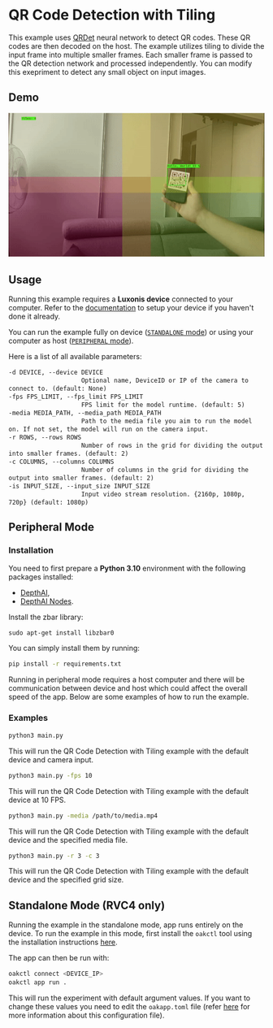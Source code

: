 # QR Code Detection with Tiling

This example uses [QRDet](https://models.luxonis.com/luxonis/qrdet/d1183a0f-e9a0-4fa2-8437-f2f5b0181739) neural network to detect QR codes. These QR codes are then decoded on the host. The example utilizes tiling to divide the input frame into multiple smaller frames. Each smaller frame is passed to the QR detection network and processed independently. You can modify this exepriment to detect any small object on input images.

## Demo

![example](media/example.gif)

## Usage

Running this example requires a **Luxonis device** connected to your computer. Refer to the [documentation](https://docs.luxonis.com/software-v3/) to setup your device if you haven't done it already.

You can run the example fully on device ([`STANDALONE` mode](#standalone-mode-rvc4-only)) or using your computer as host ([`PERIPHERAL` mode](#peripheral-mode)).

Here is a list of all available parameters:

```
-d DEVICE, --device DEVICE
                    Optional name, DeviceID or IP of the camera to connect to. (default: None)
-fps FPS_LIMIT, --fps_limit FPS_LIMIT
                    FPS limit for the model runtime. (default: 5)
-media MEDIA_PATH, --media_path MEDIA_PATH
                    Path to the media file you aim to run the model on. If not set, the model will run on the camera input.
-r ROWS, --rows ROWS
                    Number of rows in the grid for dividing the output into smaller frames. (default: 2)
-c COLUMNS, --columns COLUMNS
                    Number of columns in the grid for dividing the output into smaller frames. (default: 2)
-is INPUT_SIZE, --input_size INPUT_SIZE
                    Input video stream resolution. {2160p, 1080p, 720p} (default: 1080p)
```

## Peripheral Mode

### Installation

You need to first prepare a **Python 3.10** environment with the following packages installed:

- [DepthAI](https://pypi.org/project/depthai/),
- [DepthAI Nodes](https://pypi.org/project/depthai-nodes/).

Install the zbar library:

```
sudo apt-get install libzbar0
```

You can simply install them by running:

```bash
pip install -r requirements.txt
```

Running in peripheral mode requires a host computer and there will be communication between device and host which could affect the overall speed of the app. Below are some examples of how to run the example.

### Examples

```bash
python3 main.py
```

This will run the QR Code Detection with Tiling example with the default device and camera input.

```bash
python3 main.py -fps 10
```

This will run the QR Code Detection with Tiling example with the default device at 10 FPS.

```bash
python3 main.py -media /path/to/media.mp4
```

This will run the QR Code Detection with Tiling example with the default device and the specified media file.

```bash
python3 main.py -r 3 -c 3
```

This will run the QR Code Detection with Tiling example with the default device and the specified grid size.

## Standalone Mode (RVC4 only)

Running the example in the standalone mode, app runs entirely on the device.
To run the example in this mode, first install the `oakctl` tool using the installation instructions [here](https://docs.luxonis.com/software-v3/oak-apps/oakctl).

The app can then be run with:

```bash
oakctl connect <DEVICE_IP>
oakctl app run .
```

This will run the experiment with default argument values. If you want to change these values you need to edit the `oakapp.toml` file (refer [here](https://docs.luxonis.com/software-v3/oak-apps/configuration/) for more information about this configuration file).
